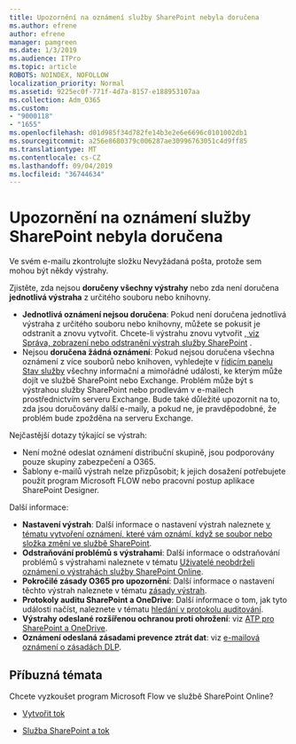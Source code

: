 ```yaml
---
title: Upozornění na oznámení služby SharePoint nebyla doručena
ms.author: efrene
author: efrene
manager: pamgreen
ms.date: 1/3/2019
ms.audience: ITPro
ms.topic: article
ROBOTS: NOINDEX, NOFOLLOW
localization_priority: Normal
ms.assetid: 9225ec0f-771f-4d7a-8157-e188953107aa
ms.collection: Adm_O365
ms.custom:
- "9000118"
- "1655"
ms.openlocfilehash: d01d985f34d782fe14b3e2e6e6696c0101002db1
ms.sourcegitcommit: a256e8680379c006287ae30996763051c4d9ff85
ms.translationtype: MT
ms.contentlocale: cs-CZ
ms.lasthandoff: 09/04/2019
ms.locfileid: "36744634"
---
```

# <a name="sharepoint-alert-notifications-not-delivered"></a>Upozornění na oznámení služby SharePoint nebyla doručena

Ve svém e-mailu zkontrolujte složku Nevyžádaná pošta, protože sem mohou být někdy výstrahy.

Zjistěte, zda nejsou **doručeny všechny výstrahy** nebo zda není doručena **jednotlivá výstraha** z určitého souboru nebo knihovny.

- **Jednotlivá oznámení nejsou doručena**: Pokud není doručena jednotlivá výstraha z určitého souboru nebo knihovny, můžete se pokusit je odstranit a znovu vytvořit. Chcete-li výstrahu znovu vytvořit [, viz Správa, zobrazení nebo odstranění výstrah služby SharePoint](https://support.office.com/article/manage-view-or-delete-sharepoint-alerts-99dfb19c-9a90-4a8c-aba1-aa8c8afb0de2?ui=en-US&rs=&ad=US#ID0EAADAAA=Online) .
- Nejsou **doručena žádná oznámení**: Pokud nejsou doručena všechna oznámení z více souborů nebo knihoven, vyhledejte v [řídicím panelu Stav služby](https://admin.microsoft.com/AdminPortal/Home#/servicehealth) všechny informační a mimořádné události, ke kterým může dojít ve službě SharePoint nebo Exchange. Problém může být s výstrahou služby SharePoint nebo prodlevám v e-mailech prostřednictvím serveru Exchange. Bude také důležité upozornit na to, zda jsou doručovány další e-maily, a pokud ne, je pravděpodobné, že problém bude zpožděna na serveru Exchange.

Nejčastější dotazy týkající se výstrah:

- Není možné odeslat oznámení distribuční skupině, jsou podporovány pouze skupiny zabezpečení a O365.
- Šablony e-mailů výstrah nelze přizpůsobit; k jejich dosažení potřebujete použít program Microsoft FLOW nebo pracovní postup aplikace SharePoint Designer.

Další informace:

- **Nastavení výstrah**: Další informace o nastavení výstrah naleznete [v tématu vytvoření oznámení, které vám oznámí, když se soubor nebo složka změní ve službě SharePoint](https://support.office.com/article/create-an-alert-to-get-notified-when-a-file-or-folder-changes-in-sharepoint-e5a79e7b-a146-46da-a9ef-d65409ba8918).
- **Odstraňování problémů s výstrahami**: Další informace o odstraňování problémů s výstrahami naleznete v tématu [Uživatelé neobdrželi oznámení o výstrahách služby SharePoint Online](https://docs.microsoft.com/sharepoint/support/sites/no-alert-notifications).
- **Pokročilé zásady O365 pro upozornění**: Další informace o nastavení těchto výstrah naleznete v tématu [zásady výstrah](https://docs.microsoft.com/office365/securitycompliance/alert-policies).
- **Protokoly auditu SharePoint a OneDrive**: Další informace o tom, jak tyto události načíst, naleznete v tématu [hledání v protokolu auditování](https://docs.microsoft.com/office365/securitycompliance/search-the-audit-log-in-security-and-compliance#search-the-audit-log).
- **Výstrahy odeslané rozšířenou ochranou proti ohrožení**: viz [ATP pro SharePoint a OneDrive](https://docs.microsoft.com/office365/securitycompliance/atp-for-spo-odb-and-teams).
- **Oznámení odeslaná zásadami prevence ztrát dat**: viz [e-mailová oznámení o zásadách DLP](https://docs.microsoft.com/office365/securitycompliance/use-notifications-and-policy-tips).

## <a name="related-topics"></a>Příbuzná témata

Chcete vyzkoušet program Microsoft Flow ve službě SharePoint Online?

- [Vytvořit tok](https://support.office.com/article/a9c3e03b-0654-46af-a254-20252e580d01)

- [Služba SharePoint a tok](https://flow.microsoft.com//blog/sharepoint-and-flow/)
